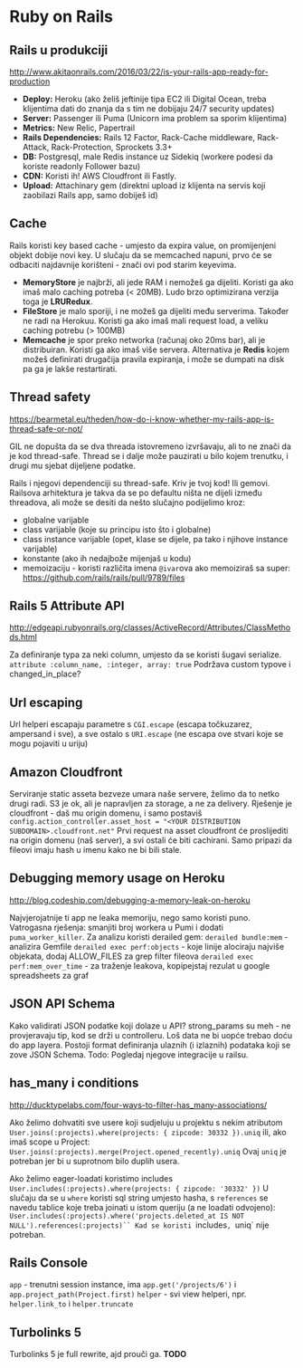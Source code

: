 # Ruby on Rails

## Rails u produkciji
http://www.akitaonrails.com/2016/03/22/is-your-rails-app-ready-for-production

- **Deploy:** Heroku (ako želiš jeftinije tipa EC2 ili Digital Ocean, treba klijentima dati do znanja da s tim ne
  dobijaju 24/7 security updates)
- **Server:** Passenger ili Puma (Unicorn ima problem sa sporim klijentima)
- **Metrics:** New Relic, Papertrail
- **Rails Dependencies:** Rails 12 Factor, Rack-Cache middleware, Rack-Attack, Rack-Protection, Sprockets 3.3+
- **DB:** Postgresql, male Redis instance uz Sidekiq (workere podesi da koriste readonly Follower bazu)
- **CDN:** Koristi ih! AWS Cloudfront ili Fastly.
- **Upload:** Attachinary gem (direktni upload iz klijenta na servis koji zaobilazi Rails app, samo dobiješ id)


## Cache
Rails koristi key based cache - umjesto da expira value, on promijenjeni objekt dobije novi key. U slučaju da se memcached napuni, prvo će se odbaciti najdavnije korišteni - znači ovi pod starim keyevima.

- **MemoryStore** je najbrži, ali jede RAM i nemožeš ga dijeliti. Koristi ga ako imaš malo caching potreba (< 20MB). Ludo brzo optimizirana verzija toga je **LRURedux**.
- **FileStore** je malo sporiji, i ne možeš ga dijeliti među serverima. Također ne radi na Herokuu. Koristi ga ako imaš mali request load, a veliku caching potrebu (> 100MB)
- **Memcache** je spor preko networka (računaj oko 20ms bar), ali je distribuiran. Koristi ga ako imaš više servera. Alternativa je **Redis** kojem možeš definirati drugačija pravila expiranja, i može se dumpati na disk pa ga je lakše restartirati.


## Thread safety
https://bearmetal.eu/theden/how-do-i-know-whether-my-rails-app-is-thread-safe-or-not/

GIL ne dopušta da se dva threada istovremeno izvršavaju, ali to ne znači da je kod thread-safe. Thread se i dalje može pauzirati u bilo kojem trenutku, i drugi mu sjebat dijeljene podatke.

Rails i njegovi dependenciji su thread-safe. Kriv je tvoj kod! Ili gemovi.
Railsova arhitektura je takva da se po defaultu ništa ne dijeli između threadova, ali može se desiti da nešto slučajno podijelimo kroz:
* globalne varijable
* class varijable (koje su principu isto što i globalne)
* class instance varijable (opet, klase se dijele, pa tako i njihove instance varijable)
* konstante (ako ih nedajbože mijenjaš u kodu)
* memoizaciju - koristi različita imena `@ivar`ova ako memoiziraš sa super: https://github.com/rails/rails/pull/9789/files


## Rails 5 Attribute API
http://edgeapi.rubyonrails.org/classes/ActiveRecord/Attributes/ClassMethods.html

Za definiranje typa za neki column, umjesto da se koristi šugavi serialize.
`attribute :column_name, :integer, array: true`
Podržava custom typove i changed_in_place?


## Url escaping

Url helperi escapaju parametre s `CGI.escape` (escapa točkuzarez, ampersand i sve),
a sve ostalo s `URI.escape` (ne escapa ove stvari koje se mogu pojaviti u uriju)


## Amazon Cloudfront

Serviranje static asseta bezveze umara naše servere, želimo da to netko drugi radi. S3 je ok, ali je napravljen za storage, a ne za delivery. Rješenje je cloudfront - daš mu origin domenu, i samo postaviš
`config.action_controller.asset_host = "<YOUR DISTRIBUTION SUBDOMAIN>.cloudfront.net"`
Prvi request na asset cloudfront će proslijediti na origin domenu (naš server), a svi ostali će biti cachirani. Samo pripazi da fileovi imaju hash u imenu kako ne bi bili stale.


## Debugging memory usage on Heroku
http://blog.codeship.com/debugging-a-memory-leak-on-heroku

Najvjerojatnije ti app ne leaka memoriju, nego samo koristi puno. Vatrogasna rješenja: smanjiti broj workera u Pumi i dodati `puma_worker_killer`. Za analizu koristi derailed gem:
`derailed bundle:mem` - analizira Gemfile
`derailed exec perf:objects` - koje linije alociraju najviše objekata, dodaj ALLOW_FILES za grep filter fileova
`derailed exec perf:mem_over_time` - za traženje leakova, kopipejstaj rezulat u google spreadsheets za graf


## JSON API Schema
Kako validirati JSON podatke koji dolaze u API? strong_params su meh - ne provjeravaju tip, kod se drži u controlleru. Loš data ne bi uopće trebao doću do app layera. Postoji format definiranja ulaznih (i izlaznih) podataka koji se zove JSON Schema. Todo: Pogledaj njegove integracije u railsu.


## has_many i conditions
http://ducktypelabs.com/four-ways-to-filter-has_many-associations/

Ako želimo dohvatiti sve usere koji sudjeluju u projektu s nekim atributom
`User.joins(:projects).where(projects: { zipcode: 30332 }).uniq` ili, ako imaš scope u Project:
`User.joins(:projects).merge(Project.opened_recently).uniq`
Ovaj `uniq` je potreban jer bi u suprotnom bilo duplih usera.

Ako želimo eager-loadati koristimo includes
`User.includes(:projects).where(projects: { zipcode: '30332' })`
U slučaju da se u `where` koristi sql string umjesto hasha, s `references` se navedu tablice koje treba
joinati u istom queriju (a ne loadati odvojeno):
`User.includes(:projects).where('projects.deleted_at IS NOT NULL').references(:projects)``
Kad se koristi `includes`, `uniq` nije potreban.


## Rails Console
`app` - trenutni session instance, ima `app.get('/projects/6')` i `app.project_path(Project.first)`
`helper` - svi view helperi, npr. `helper.link_to` i `helper.truncate`


## Turbolinks 5
Turbolinks 5 je full rewrite, ajd prouči ga.
**TODO**
